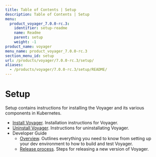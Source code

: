 ```yaml
---
title: Table of Contents | Setup
description: Table of Contents | Setup
menu:
  product_voyager_7.0.0-rc.3:
    identifier: setup-readme
    name: Readme
    parent: setup
    weight: -1
product_name: voyager
menu_name: product_voyager_7.0.0-rc.3
section_menu_id: setup
url: /products/voyager/7.0.0-rc.3/setup/
aliases:
  - /products/voyager/7.0.0-rc.3/setup/README/
---
```

# Setup

Setup contains instructions for installing the Voyager and its various components in Kubernetes.

- [Install Voyager](/products/voyager/7.0.0-rc.3/setup/install). Installation instructions for Voyager.
- [Uninstall Voyager](/products/voyager/7.0.0-rc.3/setup/uninstall). Instructions for uninstallating Voyager.
- Developer Guide
  - [Overview](/products/voyager/7.0.0-rc.3/setup/developer-guide/overview). Outlines everything you need to know from setting up your dev environment to how to build and test Voyager.
  - [Release process](/products/voyager/7.0.0-rc.3/setup/developer-guide/release). Steps for releasing a new version of Voyager.
